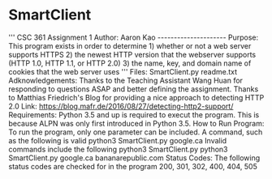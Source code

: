 # SmartClient
''' CSC 361 Assignment 1 Author: Aaron Kao --------------------- Purpose: This program exists in order to determine 1) whether or not a web server supports HTTPS 2) the newest HTTP version that the webserver supports (HTTP 1.0, HTTP 1.1, or HTTP 2.0) 3) the name, key, and domain name of cookies that the web server uses '''  Files: SmartClient.py readme.txt  Adknowledgements:  Thanks to the Teaching Assistant Wang Huan for responding to questions ASAP and better defining the assignment. Thanks to Matthias Friedrich's Blog for providing a nice approach to detecting HTTP 2.0 Link: https://blog.mafr.de/2016/08/27/detecting-http2-support/  Requirements: Python 3.5 and up is required to execut the program. This is because ALPN was only first introduced in Python 3.5.  How to Run Program: To run the program, only one parameter can be included. A command, such as the following is valid  python3 SmartClient.py google.ca  Invalid commands include the following  python3 SmartClient.py python3 SmartClient.py google.ca bananarepublic.com  Status Codes: The following status codes are checked for in the program 200, 301, 302, 400, 404, 505
